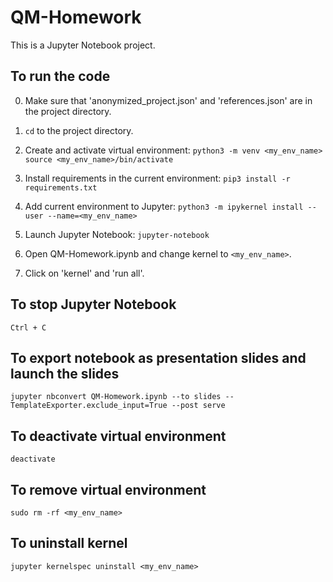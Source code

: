 # QM-Homework

This is a Jupyter Notebook project.

## To run the code

0. Make sure that 'anonymized_project.json' and 'references.json' are in the project directory.

1. `cd` to the project directory.

2. Create and activate virtual environment:
`python3 -m venv <my_env_name>`
`source <my_env_name>/bin/activate`

2. Install requirements in the current environment:
`pip3 install -r requirements.txt`

3. Add current environment to Jupyter:
`python3 -m ipykernel install --user --name=<my_env_name>`

4. Launch Jupyter Notebook:
`jupyter-notebook`

5. Open QM-Homework.ipynb and change kernel to `<my_env_name>`.

6. Click on 'kernel' and 'run all'.

## To stop Jupyter Notebook

`Ctrl + C`

## To export notebook as presentation slides and launch the slides

`jupyter nbconvert QM-Homework.ipynb --to slides --TemplateExporter.exclude_input=True --post serve`

## To deactivate virtual environment

`deactivate`

## To remove virtual environment 

`sudo rm -rf <my_env_name>`

## To uninstall kernel

`jupyter kernelspec uninstall <my_env_name>`
